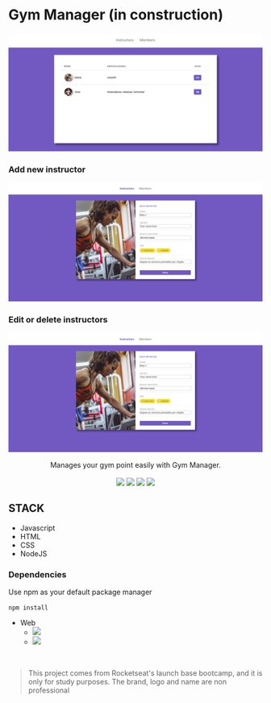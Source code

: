 # Gym Manager (in construction)

<p align="center">
    <img src="/assets/home.png">
</p>

### Add new instructor

<p align="center">
    <img src="/assets/new_instructor.png">
</p>

### Edit or delete instructors

<p align="center">
    <img src="/assets/new_instructor.png">
</p>


<p align="center">
Manages your gym point easily with Gym Manager.

<br>
<br>

<img src="https://img.shields.io/github/stars/marcelogaldino/GymManager"/>
<img src="https://img.shields.io/github/forks/marcelogaldino/GymManager"/>
<img src="https://img.shields.io/github/issues/marcelogaldino/GymManager"/>
<img src="https://img.shields.io/github/license/marcelogaldino/GymManager"/>

## STACK

- Javascript
- HTML
- CSS
- NodeJS

### Dependencies

<p>
Use npm as your default package manager

```
npm install
``` 
</p>

- Web
    - <img src="https://img.shields.io/badge/nunjucks-^3.2.0-blue"/> 
    - <img src="https://img.shields.io/badge/express-^4.17.1-green"/> 


<br>

<blockquote alt="[ignore]">
<p>
This project comes from Rocketseat's launch base bootcamp, and it is only for study purposes. The brand, logo and name are non professional
</p>
</blockquote>